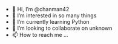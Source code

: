 - 👋 Hi, I’m @chanman42
- 👀 I’m interested in so many things
- 🌱 I’m currently learning Python
- 💞️ I’m looking to collaborate on unknown
- 📫 How to reach me ...

<!---
chanman42/chanman42 is a ✨ special ✨ repository because its `README.md` (this file) appears on your GitHub profile.
You can click the Preview link to take a look at your changes.
--->
